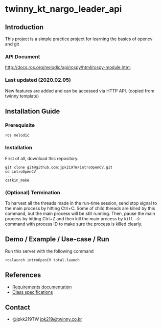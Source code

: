 
# twinny_kt_nargo_leader_api
## Introduction
This project is a simple practice project for learning the basics of opencv and git

### API Document
http://docs.ros.org/melodic/api/rospy/html/rospy-module.html


### Last updated (2020.02.05)
New features are added and can be accessed via HTTP API. (copied from twinny template)

## Installation Guide

### Prerequisite
```
ros melodic
```
### Installation
First of all, download this repository.
```
git clone git@github.com:jpk219TW/introOpenCV.git
cd introOpenCV
...
catkin_make
```
### (Optional) Termination
To harvest all the threads made in the run-time session, send stop signal to the main process by hitting Ctrl+C. Some of child threads are killed by this command, but the main process will be still running. Then, pause the main process by hitting Ctrl+Z and then kill the main process by ```kill -9``` command with process ID to make sure the process is killed clearly.

## Demo / Example / Use-case / Run
Run this server with the following command
```
roslaunch introOpenCV total.launch
```

## References
* [Requirements documentation]()
* [Class specifications]()

## Contact
* @jpkk219TW jpk219@twinny.co.kr
